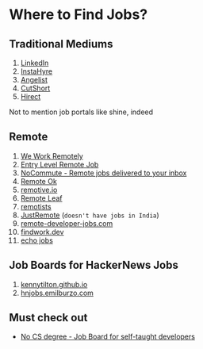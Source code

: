 # Where to Find Jobs?

## Traditional Mediums

1. [LinkedIn](https://www.linkedin.com/jobs/)
2. [InstaHyre](https://www.instahyre.com/)
3. [Angelist](https://angel.co/)
4. [CutShort](https://cutshort.io/)
5. [Hirect](https://www.hirect.in/)

Not to mention job portals like shine, indeed

## Remote

1. [We Work Remotely](https://weworkremotely.com/)
2. [Entry Level Remote Job](https://entrylevelremotejob.com/)
3. [NoCommute - Remote jobs delivered to your inbox](https://nocommute.substack.com/)
4. [Remote Ok](https://remoteok.com/)
5. [remotive.io](https://remotive.io/)
6. [Remote Leaf](https://remoteleaf.com/)
7. [remotists](https://remotists.com/)
8. [JustRemote](https://justremote.co/) (`doesn't have jobs in India`)
9. [remote-developer-jobs.com](https://www.remote-developer-jobs.com/)
10. [findwork.dev](https://findwork.dev)
11. [echo jobs](https://echojobs.io/search?q=&locations=Remote%2BIndia&page=1)

## Job Boards for HackerNews Jobs

1. [kennytilton.github.io](https://kennytilton.github.io/whoishiring/)
2. [hnjobs.emilburzo.com](https://hnjobs.emilburzo.com)

## Must check out
- [No CS degree - Job Board for self-taught developers](https://www.nocsdegree.com/jobs/)

